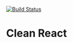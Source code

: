 [![Build Status](https://travis-ci.com/ArturOPaes/clean-react.svg?branch=master)](https://travis-ci.com/ArturOPaes/clean-react)

# **Clean React**
